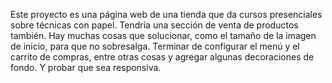 Este proyecto es una página web de una tienda que da cursos presenciales sobre técnicas con papel. Tendría una sección de venta de productos también. 
Hay muchas cosas que solucionar, como el tamaño de la imagen de inicio, para que no sobresalga. Terminar de configurar el menú y el carrito de compras, entre otras cosas y agregar algunas decoraciones de fondo. Y probar que sea responsiva.